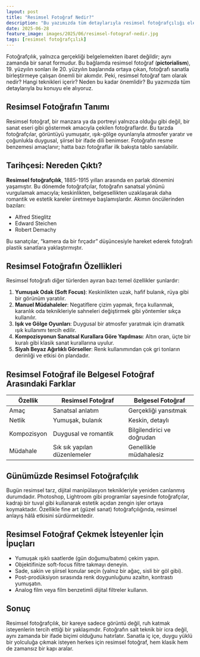 ```yaml
---
layout: post
title: "Resimsel Fotoğraf Nedir?"
description: "Bu yazımızda tüm detaylarıyla resimsel fotoğrafçılığı ele alıyoruz."
date: 2025-06-28
feature_image: images/2025/06/resimsel-fotograf-nedir.jpg
tags: [resimsel fotoğrafçılık]
---
```


Fotoğrafçılık, yalnızca gerçekliği belgelemekten ibaret değildir; aynı zamanda bir sanat formudur. Bu bağlamda resimsel fotoğraf (**pictorialism**), 19. yüzyılın sonları ile 20. yüzyılın başlarında ortaya çıkan, fotoğrafı sanatla birleştirmeye çalışan önemli bir akımdır. Peki, resimsel fotoğraf tam olarak nedir? Hangi teknikleri içerir? Neden bu kadar önemlidir? Bu yazımızda tüm detaylarıyla bu konuyu ele alıyoruz.

<!--more-->

## Resimsel Fotoğrafın Tanımı

Resimsel fotoğraf, bir manzara ya da portreyi yalnızca olduğu gibi değil, bir sanat eseri gibi göstermek amacıyla çekilen fotoğraflardır. Bu tarzda fotoğrafçılar, görüntüyü yumuşatır, ışık-gölge oyunlarıyla atmosfer yaratır ve çoğunlukla duygusal, şiirsel bir ifade dili benimser. Fotoğrafın resme benzemesi amaçlanır; hatta bazı fotoğraflar ilk bakışta tablo sanılabilir.

## Tarihçesi: Nereden Çıktı?

**Resimsel fotoğrafçılık**, 1885-1915 yılları arasında en parlak dönemini yaşamıştır. Bu dönemde fotoğrafçılar, fotoğrafın sanatsal yönünü vurgulamak amacıyla; keskinlikten, belgesellikten uzaklaşarak daha romantik ve estetik kareler üretmeye başlamışlardır. Akımın öncülerinden bazıları:

- Alfred Stieglitz
- Edward Steichen
- Robert Demachy

Bu sanatçılar, “kamera da bir fırçadır” düşüncesiyle hareket ederek fotoğrafı plastik sanatlara yaklaştırmıştır.

## Resimsel Fotoğrafın Özellikleri

Resimsel fotoğrafı diğer türlerden ayıran bazı temel özellikler şunlardır:

1. **Yumuşak Odak (Soft Focus)**: Keskinlikten uzak, hafif bulanık, rüya gibi bir görünüm yaratılır.
2. **Manuel Müdahaleler**: Negatiflere çizim yapmak, fırça kullanmak, karanlık oda teknikleriyle sahneleri değiştirmek gibi yöntemler sıkça kullanılır.
3. **Işık ve Gölge Oyunları**: Duygusal bir atmosfer yaratmak için dramatik ışık kullanımı tercih edilir.
4. **Kompozisyonun Sanatsal Kurallara Göre Yapılması**: Altın oran, üçte bir kuralı gibi klasik sanat kurallarına uyulur.
5. **Siyah Beyaz Ağırlıklı Görseller**: Renk kullanımından çok gri tonların derinliği ve etkisi ön plandadır.

## Resimsel Fotoğraf ile Belgesel Fotoğraf Arasındaki Farklar

| Özellik     | Resimsel Fotoğraf            | Belgesel Fotoğraf          |
| ----------- | ---------------------------- | -------------------------- |
| Amaç        | Sanatsal anlatım             | Gerçekliği yansıtmak       |
| Netlik      | Yumuşak, bulanık             | Keskin, detaylı            |
| Kompozisyon | Duygusal ve romantik         | Bilgilendirici ve doğrudan |
| Müdahale    | Sık sık yapılan düzenlemeler | Genellikle müdahalesiz     |

## Günümüzde Resimsel Fotoğrafçılık

Bugün resimsel tarz, dijital manipülasyon teknikleriyle yeniden canlanmış durumdadır. Photoshop, Lightroom gibi programlar sayesinde fotoğrafçılar, kadrajı bir tuval gibi kullanarak estetik açıdan zengin işler ortaya koymaktadır. Özellikle fine art (güzel sanat) fotoğrafçılığında, resimsel anlayış hâlâ etkisini sürdürmektedir.

## Resimsel Fotoğraf Çekmek İsteyenler İçin İpuçları

- Yumuşak ışıklı saatlerde (gün doğumu/batımı) çekim yapın.
- Objektifinize soft-focus filtre takmayı deneyin.
- Sade, sakin ve şiirsel konular seçin (yalnız bir ağaç, sisli bir göl gibi).
- Post-prodüksiyon sırasında renk doygunluğunu azaltın, kontrastı yumuşatın.
- Analog film veya film benzetimli dijital filtreler kullanın.

## Sonuç

Resimsel fotoğrafçılık, bir kareye sadece görüntü değil, ruh katmak isteyenlerin tercih ettiği bir yaklaşımdır. Fotoğrafın salt teknik bir icra değil, aynı zamanda bir ifade biçimi olduğunu hatırlatır. Sanatla iç içe, duygu yüklü bir yolculuğa çıkmak isteyen herkes için resimsel fotoğraf, hem klasik hem de zamansız bir kapı aralar.